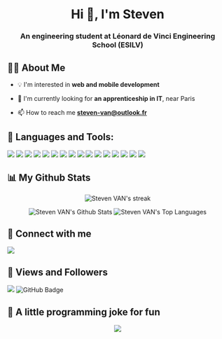 <h1 align="center">Hi 👋, I'm Steven</h1>
<h3 align="center">An engineering student at Léonard de Vinci Engineering School (ESILV)</h3>

## 🙋‍♂️ About Me

- 💡 I'm interested in **web and mobile development** 

- 💼 I'm currently looking for **an apprenticeship in IT**, near Paris

- 📫 How to reach me **steven-van@outlook.fr**

## 🚀 Languages and Tools:

<p>
<img src="https://img.shields.io/badge/html5-%23E34F26.svg?style=for-the-badge&logo=html5&logoColor=white">
<img src="https://img.shields.io/badge/css3-%231572B6.svg?style=for-the-badge&logo=css3&logoColor=white">
<img src="https://img.shields.io/badge/tailwindcss-%2338B2AC.svg?style=for-the-badge&logo=tailwind-css&logoColor=white">
<img src="https://img.shields.io/badge/bootstrap-%23563D7C.svg?style=for-the-badge&logo=bootstrap&logoColor=white">
<img src="https://img.shields.io/badge/javascript-%23323330.svg?style=for-the-badge&logo=javascript&logoColor=%23F7DF1E">
<img src="https://img.shields.io/badge/svelte-%23f1413d.svg?style=for-the-badge&logo=svelte&logoColor=white">
<img src="https://img.shields.io/badge/react-%2320232a.svg?style=for-the-badge&logo=react&logoColor=%2361DAFB">
<img src="https://img.shields.io/badge/-cypress-%23E5E5E5?style=for-the-badge&logo=cypress&logoColor=058a5e">
<img src="https://img.shields.io/badge/green%20sock-88CE02?style=for-the-badge&logo=greensock&logoColor=white">

<img src="https://img.shields.io/badge/c%23-%23239120.svg?style=for-the-badge&logo=c-sharp&logoColor=white">
<img src="https://img.shields.io/badge/c++-%2300599C.svg?style=for-the-badge&logo=c%2B%2B&logoColor=white">
<img src="https://img.shields.io/badge/ruby-%23CC342D.svg?style=for-the-badge&logo=ruby&logoColor=white">

<img src="https://img.shields.io/badge/java-%23ED8B00.svg?style=for-the-badge&logo=java&logoColor=white">
<img src="https://img.shields.io/badge/python-3670A0?style=for-the-badge&logo=python&logoColor=ffdd54">
<img src="https://img.shields.io/badge/git-%23F05033.svg?style=for-the-badge&logo=git&logoColor=white">
<img src="https://img.shields.io/badge/shell_script-%23121011.svg?style=for-the-badge&logo=gnu-bash&logoColor=white">
</p>

## 📊 My Github Stats

<p align="center">
<img title="🔥 Get streak stats for your profile at git.io/streak-stats" alt="Steven VAN's streak" src="https://github-readme-streak-stats.herokuapp.com/?user=steven-van&theme=black-ice&hide_border=true&stroke=0000&background=060A0CD0"/>
</p>

<p align="center">
<img alt="Steven VAN's Github Stats" src="https://github-readme-stats.vercel.app/api?username=steven-van&show_icons=true&count_private=true&theme=react&hide_border=true&bg_color=0D1117" />
<img alt="Steven VAN's Top Languages" src="https://github-readme-stats.vercel.app/api/top-langs/?username=steven-van&langs_count=8&count_private=true&layout=compact&theme=react&hide_border=true&bg_color=0D1117" />
</p>

## 🔗 Connect with me

<a href = "https://www.linkedin.com/in/van-steven/"><img src="https://img.icons8.com/fluent/48/000000/linkedin.png"></a>

## 👀 Views and Followers

<p>
<img src="https://komarev.com/ghpvc/?username=steven-van">
<img src="https://img.shields.io/github/followers/steven-van?label=Followers&style=social" alt="GitHub Badge"></a>
</p>

## 🤡 A little programming joke for fun

<p align="center">
<img src="https://readme-jokes.vercel.app/api?theme=react" />
</p>
